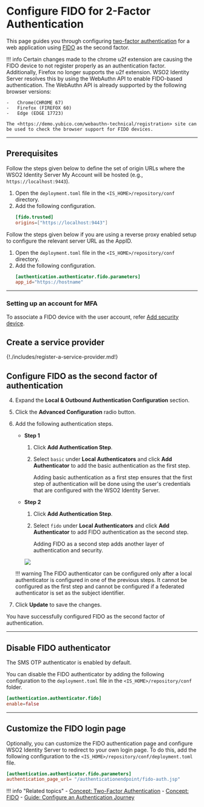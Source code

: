 # Configure FIDO for 2-Factor Authentication

This page guides you through configuring [two-factor authentication]({{base_path}}/references/concepts/authentication/intro-authentication#two-factor-authentication) for a web application using [FIDO]({{base_path}}/references/concepts/authentication/mfa-with-fido) as the second factor. 

!!! info
    Certain changes made to the chrome u2f extension are causing the FIDO device to not register properly as an authentication factor. Additionally, Firefox no longer supports the u2f extension. WSO2 Identity Server resolves this by using the WebAuthn API to enable FIDO-based authentication. The WebAuthn API is already supported by the following browser versions:

    -   Chrome(CHROME 67) 
    -   Firefox (FIREFOX 60)
    -   Edge (EDGE 17723)
    
    The <https://demo.yubico.com/webauthn-technical/registration> site can be used to check the browser support for FIDO devices. 

----

## Prerequisites

Follow the steps given below to define the set of origin URLs where the WSO2 Identity Server My Account will be hosted (e.g., `https://localhost:9443`). 

1. Open the `deployment.toml` file in the `<IS_HOME>/repository/conf` directory.
2. Add the following configuration.
    ```toml
    [fido.trusted]
    origins=["https://localhost:9443"]
    ``` 

Follow the steps given below if you are using a reverse proxy enabled setup to configure the relevant server URL as the AppID.

1. Open the `deployment.toml` file in the `<IS_HOME>/repository/conf` directory.
2. Add the following configuration.
    ```toml
    [authentication.authenticator.fido.parameters]
    app_id="https://hostname"
    ```

----
### Setting up an account for MFA
To associate a FIDO device with the user account, refer [Add security device]({{base_path}}/my-account/my-account#add-security-device).

## Create a service provider

{!./includes/register-a-service-provider.md!}

## Configure FIDO as the second factor of authentication

4. Expand the **Local & Outbound Authentication Configuration** section.

5. Click the **Advanced Configuration** radio button. 

6. Add the following authentication steps. 
    - **Step 1**
        1. Click **Add Authentication Step**.

        2. Select `basic` under **Local Authenticators** and click **Add Authenticator** to add the basic authentication as the first step.

            Adding basic authentication as a first step ensures that the first step of authentication will be done using the user's credentials that are configured with the WSO2 Identity Server.

    - **Step 2**
        1. Click **Add Authentication Step**.

        2. Select `fido` under **Local Authenticators** and click **Add Authenticator** to add FIDO authentication as the second step.

            Adding FIDO as a second step adds another layer of authentication and security.
    
        <img name='fido-authentication-steps' src='{{base_path}}/assets/img/guides/fido-authentication-steps.png' class='img-zoomable'/>
    
    !!! warning
        The FIDO authenticator can be configured only after a local authenticator is configured in one of the previous steps. It cannot be configured as the first step and cannot be configured if a federated authenticator is set as the subject identifier.

7. Click **Update** to save the changes.

You have successfully configured FIDO as the second factor of authentication.

----

## Disable FIDO authenticator

The SMS OTP authenticator is enabled by default.

You can disable the FIDO authenticator by adding the following configuration to the `deployment.toml` file in the
`<IS_HOME>/repository/conf` folder.

```toml
[authentication.authenticator.fido]
enable=false
```

----

## Customize the FIDO login page

Optionally, you can customize the FIDO authentication page and configure WSO2 Identity Server to redirect to your own login page. To do this,  add the following configuration to the `<IS_HOME>/repository/conf/deployment.toml` file. 

```toml
[authentication.authenticator.fido.parameters]
authentication_page_url= "/authenticationendpoint/fido-auth.jsp"
```


!!! info "Related topics"
    - [Concept: Two-Factor Authentication]({{base_path}}/references/concepts/authentication/intro-authentication#single-factor-authentication)
    - [Concept: FIDO]({{base_path}}/references/concepts/authentication/mfa-with-fido)
    - [Guide: Configure an Authentication Journey]({{base_path}}/configure-authentication-journey)